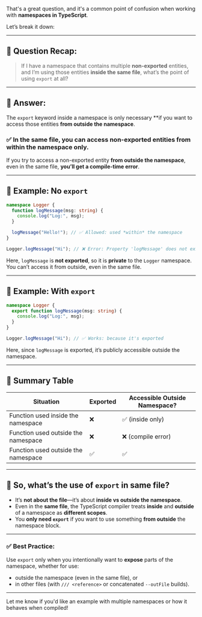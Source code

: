 That's a great question, and it's a common point of confusion when working with **namespaces in TypeScript**.

Let’s break it down:

---

## 🔸 Question Recap:

> If I have a namespace that contains multiple **non-exported** entities, and I’m using those entities **inside the same file**, what’s the point of using `export` at all?

---

## 🔸 Answer:

The `export` keyword inside a namespace is only necessary \*\*if you want to access those entities **from outside the namespace**.

### ✅ In the **same file**, you can access non-exported entities **from within the namespace** only.

If you try to access a non-exported entity **from outside the namespace**, even in the same file, **you’ll get a compile-time error**.

---

## 🔸 Example: No `export`

```typescript
namespace Logger {
  function logMessage(msg: string) {
    console.log("Log:", msg);
  }

  logMessage("Hello!"); // ✅ Allowed: used *within* the namespace
}

Logger.logMessage("Hi"); // ❌ Error: Property 'logMessage' does not exist on type 'typeof Logger'
```

Here, `logMessage` is **not exported**, so it is **private** to the `Logger` namespace. You can’t access it from outside, even in the same file.

---

## 🔸 Example: With `export`

```typescript
namespace Logger {
  export function logMessage(msg: string) {
    console.log("Log:", msg);
  }
}

Logger.logMessage("Hi"); // ✅ Works: because it's exported
```

Here, since `logMessage` is exported, it’s publicly accessible outside the namespace.

---

## 🔸 Summary Table

| Situation                           | Exported | Accessible Outside Namespace? |
| ----------------------------------- | -------- | ----------------------------- |
| Function used inside the namespace  | ❌       | ✅ (inside only)              |
| Function used outside the namespace | ❌       | ❌ (compile error)            |
| Function used outside the namespace | ✅       | ✅                            |

---

## 🔸 So, what’s the use of `export` in same file?

- It’s **not about the file**—it’s about **inside vs outside the namespace**.
- Even in the **same file**, the TypeScript compiler treats **inside** and **outside** of a namespace as **different scopes**.
- You **only need `export`** if you want to use something **from outside** the namespace block.

---

### ✅ Best Practice:

Use `export` only when you intentionally want to **expose** parts of the namespace, whether for use:

- outside the namespace (even in the same file), or
- in other files (with `/// <reference>` or concatenated `--outFile` builds).

---

Let me know if you'd like an example with multiple namespaces or how it behaves when compiled!
